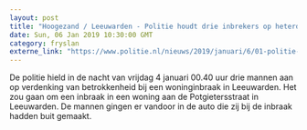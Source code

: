 ```yaml
---
layout: post
title: "Hoogezand / Leeuwarden - Politie houdt drie inbrekers op heterdaad aan na woninginbraak"
date: Sun, 06 Jan 2019 10:30:00 GMT
category: fryslan
externe_link: "https://www.politie.nl/nieuws/2019/januari/6/01-politie-houdt-drie-inbrekers-op-heterdaad-aan-na-woninginbraak.html"
---
```


De politie hield in de nacht van vrijdag 4 januari 00.40 uur drie mannen aan op verdenking van betrokkenheid bij een woninginbraak in Leeuwarden. Het zou gaan om een inbraak in een woning aan de Potgietersstraat in Leeuwarden. De mannen gingen er vandoor in de auto die zij bij de inbraak hadden buit gemaakt.
